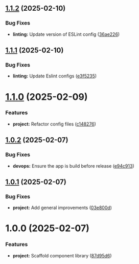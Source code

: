 ## [1.1.2](https://github.com/DSP3-apps/tpz-dsp3-ui-kit/compare/v1.1.1...v1.1.2) (2025-02-10)


### Bug Fixes

* **linting:** Update version of ESLint config ([36ae226](https://github.com/DSP3-apps/tpz-dsp3-ui-kit/commit/36ae226249f8103063f1df82572390e0402c3f80))

## [1.1.1](https://github.com/DSP3-apps/tpz-dsp3-ui-kit/compare/v1.1.0...v1.1.1) (2025-02-10)


### Bug Fixes

* **linting:** Update Eslint configs ([e3f5235](https://github.com/DSP3-apps/tpz-dsp3-ui-kit/commit/e3f5235e3670f8450d8a386b8fe50ff32a67f952))

# [1.1.0](https://github.com/DSP3-apps/tpz-dsp3-ui-kit/compare/v1.0.2...v1.1.0) (2025-02-09)


### Features

* **project:** Refactor config files ([c148276](https://github.com/DSP3-apps/tpz-dsp3-ui-kit/commit/c148276e11387069754caf3247db251f116b7726))

## [1.0.2](https://github.com/DSP3-apps/tpz-dsp3-ui-kit/compare/v1.0.1...v1.0.2) (2025-02-07)


### Bug Fixes

* **devops:** Ensure the app is build before release ([e94c913](https://github.com/DSP3-apps/tpz-dsp3-ui-kit/commit/e94c913171a7c024f4a41a31627a9105b7c699be))

## [1.0.1](https://github.com/DSP3-apps/tpz-dsp3-ui-kit/compare/v1.0.0...v1.0.1) (2025-02-07)


### Bug Fixes

* **project:** Add general improvements ([03e800d](https://github.com/DSP3-apps/tpz-dsp3-ui-kit/commit/03e800db499e6914a7362db9afd5faa45c2f5803))

# 1.0.0 (2025-02-07)


### Features

* **project:** Scaffold component library ([87d95d6](https://github.com/DSP3-apps/tpz-dsp3-ui-kit/commit/87d95d6990eb49d59266d1bef091acd759127202))
